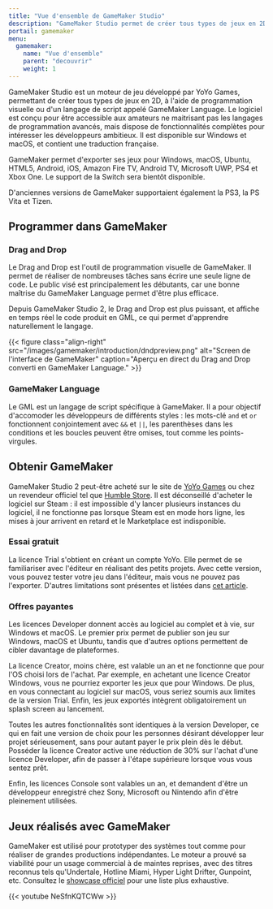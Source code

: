 ```yaml
---
title: "Vue d'ensemble de GameMaker Studio"
description: "GameMaker Studio permet de créer tous types de jeux en 2D, et de les publier sur PC et consoles. Le logiciel est accessible aux débutants tout en étant riche et puissant."
portail: gamemaker
menu:
  gamemaker:
    name: "Vue d'ensemble"
    parent: "decouvrir"
    weight: 1
---
```


GameMaker Studio est un moteur de jeu développé par YoYo Games, permettant de créer tous types de jeux en 2D, à l'aide de programmation visuelle ou d'un langage de script appelé GameMaker Language. Le logiciel est conçu pour être accessible aux amateurs ne maitrisant pas les langages de programmation avancés, mais dispose de fonctionnalités complètes pour intéresser les développeurs ambitieux. Il est disponible sur Windows et macOS, et contient une traduction française.

GameMaker permet d'exporter ses jeux pour Windows, macOS, Ubuntu, HTML5, Android, iOS, Amazon Fire TV, Android TV, Microsoft UWP, PS4 et Xbox One. Le support de la Switch sera bientôt disponible.

D'anciennes versions de GameMaker supportaient également la PS3, la PS Vita et Tizen.

## Programmer dans GameMaker

### Drag and Drop

Le Drag and Drop est l'outil de programmation visuelle de GameMaker. Il permet de réaliser de nombreuses tâches sans écrire une seule ligne de code. Le public visé est principalement les débutants, car une bonne maîtrise du GameMaker Language permet d'être plus efficace.

Depuis GameMaker Studio 2, le Drag and Drop est plus puissant, et affiche en temps réel le code produit en GML, ce qui permet d'apprendre naturellement le langage.

{{< figure class="align-right" src="/images/gamemaker/introduction/dndpreview.png" alt="Screen de l'interface de GameMaker" caption="Aperçu en direct du Drag and Drop converti en GameMaker Language." >}}

### GameMaker Language

Le GML est un langage de script spécifique à GameMaker. Il a pour objectif d'accomoder les développeurs de différents styles : les mots-clé `and` et `or` fonctionnent conjointement avec `&&` et `||`, les parenthèses dans les conditions et les boucles peuvent être omises, tout comme les points-virgules.

## Obtenir GameMaker

GameMaker Studio 2 peut-être acheté sur le site de [YoYo Games](https://www.yoyogames.com/) ou chez un revendeur officiel tel que [Humble Store](https://www.humblebundle.com/store/search?search=gamemaker). Il est déconseillé d'acheter le logiciel sur Steam : il est impossible d'y lancer plusieurs instances du logiciel, il ne fonctionne pas lorsque Steam est en mode hors ligne, les mises à jour arrivent en retard et le Marketplace est indisponible.

### Essai gratuit

La licence Trial s'obtient en créant un compte YoYo. Elle permet de se familiariser avec l'éditeur en réalisant des petits projets. Avec cette version, vous pouvez tester votre jeu dans l'éditeur, mais vous ne pouvez pas l'exporter. D'autres limitations sont présentes et listées dans [cet article](https://help.yoyogames.com/hc/en-us/articles/230407528).

### Offres payantes

Les licences Developer donnent accès au logiciel au complet et à vie, sur Windows et macOS. Le premier prix permet de publier son jeu sur Windows, macOS et Ubuntu, tandis que d'autres options permettent de cibler davantage de plateformes.

La licence Creator, moins chère, est valable un an et ne fonctionne que pour l'OS choisi lors de l'achat. Par exemple, en achetant une licence Creator Windows, vous ne pourriez exporter les jeux que pour Windows. De plus, en vous connectant au logiciel sur macOS, vous seriez soumis aux limites de la version Trial. Enfin, les jeux exportés intègrent obligatoirement un splash screen au lancement.

Toutes les autres fonctionnalités sont identiques à la version Developer, ce qui en fait une version de choix pour les personnes désirant développer leur projet sérieusement, sans pour autant payer le prix plein dès le début. Posséder la licence Creator active une réduction de 30% sur l'achat d'une licence Developer, afin de passer à l'étape supérieure lorsque vous vous sentez prêt.

Enfin, les licences Console sont valables un an, et demandent d'être un développeur enregistré chez Sony, Microsoft ou Nintendo afin d'être pleinement utilisées.

## Jeux réalisés avec GameMaker

GameMaker est utilisé pour prototyper des systèmes tout comme pour réaliser de grandes productions indépendantes. Le moteur a prouvé sa viabilité pour un usage commercial à de maintes reprises, avec des titres reconnus tels qu'Undertale, Hotline Miami, Hyper Light Drifter, Gunpoint, etc. Consultez le [showcase officiel](https://www.yoyogames.com/showcase) pour une liste plus exhaustive.

{{< youtube NeSfnKQTCWw >}}
